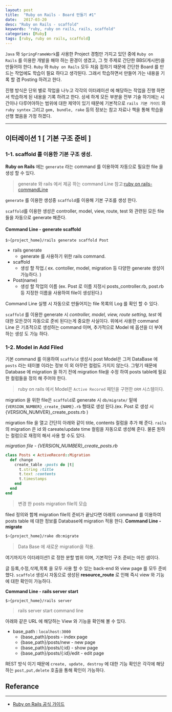 ```yaml
---
layout: post
title:  "Ruby on Rails - Board 만들기 #1"
date:   2017-03-20
desc: "Ruby on Rails - scaffold"
keywords: "ruby, ruby on rails, rails, scaffold"
categories: [Ruby]
tags: [ruby, ruby on rails, scaffold]
---
```


`Java` 와 `SpringFrameWork`를 사용한 Project 경험만 가지고 있던 중에 `Ruby on Rails` 를 이용한 개발을 해야 하는 환경이 생겼고, 그 첫 주제로 간단한 BBS(게시판)을 만들어야 한다. `Ruby` 와 `Ruby on Rails` 모두 처음 접하기 때문에 간단한 Board 를 만드는 작업에도 학습이 필요 하다고 생각된다. 그래서 학습하면서 만들어 가는 내용을 기록 할 겸 Posting 하려고 한다.

진행 방식은 단위 별로 작업을 나누고 각각의 이터레이션 에 해당하는 작업을 진행 하면서 학습하게 된 내용을 기록 하려고 한다.
상세 하게 모든 부분을 전부 기술 하기에는 시간이나 다루어야하는 범위에 대한 제약이 있기 때문에 기본적으로 `rails 기본 가이드` 와 `ruby syntex` 그리고 `gem, bundle, rake` 등의 정보는 참고 자료나 책을 통해 학습을 선행 했음을 가정 하겠다.

----

## **이터레이션 1 [ 기본 구조 준비 ]**
### 1-1. scaffold 를 이용한 기본 구조 생성.
**Ruby on Rails** 에는 `generate` 라는 command 를 이용하여 자동으로 필요한 file 을 생성 할 수 있다.
> generate 와 rails 에서 제공 하는 command Line 참고:[ruby on rails-commandLine](http://guides.rorlab.org/command_line.html)

`generate` 를 이용한 생성중 `scaffold`를 이용해 기본 구조를 생성 한다.

`scaffold`를 이용한 생성은 controller, model, view, route, test 와 관련된 모든 file 들을 자동으로 generate 해준다.

#### Command Line - generate scaffold
```bash
$>{project_home}/rails generate scaffold Post
```
* rails generate
  + generate 를 사용하기 위한 rails command.
* scaffold
  + 생성 할 작업.( ex. contoller, model, migration 등 다양한 generate 생성이 가능하다. )
* Post(name)
  + 생성 할 작업의 이름 (ex. Post 로 이름 지정시 posts_controller.rb, post.rb 등 지정한 이름을 사용하여 file이 생성된다.)

Command Line 실행 시 자동으로 만들어지는 file 목록의 Log 를 확인 할 수 있다.

`scaffold` 를 이용한 generate 시 *controller, model, view, route setting, test* 에 대한 모든것이 자동으로 준비 된다는게 중요한 사실이다.  위에서 사용한 command Line 은 기초적으로 생성하는 command 이며, 추가적으로 Model 에 옵션을 더 부여 하는 생성 도 가능 하다.

### 1-2. Model in Add Filed

기본 command 를 이용하여 `scaffold` 생성시 post Model은 그저 DataBase 에 `posts` 라는 테이블 이라는 정보 이 외 아무런 컬럼도 가지지 않는다. 그렇기 때문에 Database 에 migration 을 하기 전에 migration file을 수정 하여 posts table에 필요한 컬럼들을 정의 해 주어야 한다.
> ruby on rails 에서 Model은 `Active Recored` 패턴을 구현한 `ORM` 시스템이다.

migration 을 위한 file은 `scaffold`로 generate 시 `db/migrate/` 밑에 `{VERSION_NUMBER}_create_{NAME}.rb` 형태로 생성 된다.(ex. Post 로 생성 시 {VERSION_NUMVER}_create_posts.rb )

migration file 을 열고 간단히 아래와 같이 title, contents 컬럼을 추가 해 준다. `rails` 의 migration 은 id 와 careate/update time 컬럼을 자동으로 생성해 준다. 물론 원하는 컬럼으로 재정의 해서 사용 할 수도 있다.

*migration file - {VERSION_NUMBER}_create_posts.rb*
```ruby
class Posts < ActiveRecord::Migration
  def change
    create_table :posts do |t|
      t.string :title
      t.text :contents
      t.timestamps
    end
  end
end
```
> 변경 한 posts migration file의 모습




filed 정의와 함께 migration file의 준비가 끝났다면 아래의 command 를 이용하여 posts table 에 대한 정보를 Database에 migration 적용 한다.
**Command Line - migrate**
```bash
$>{project_home}/rake db:migrate
```
> Data Base 에 새로운 migration을 적용.

여기까지가 이터레이션1 로 정한 분할 범위 이며, 기본적인 구조 준비는 마친 샘이다.

글 등록,수정,삭제,목록 을 모두 사용 할 수 있는 back-end 와 view page 를 모두 준비 했다. `scaffold` 생성시 자동으로 생성된 **resource_route** 로 인해 즉시 view 와 기능에 대한 확인이 가능하다.

**Command Line - rails server start**
```bash
$>{project_home}/rails server
```
> rails server start command line

아래와 같은 URL 에 해당하는 View 와 기능을 확인해 볼 수 있다.
* base_path : `localhost:3000`
  + {base_path}/posts - index page
  + {base_path}/posts/new - new page
  + {base_path}/posts/{:id} - show page
  + {base_path}/posts/{:id}/edit - edit page

REST 방식 이기 때문에 `create, update, destroy` 에 대한 기능 확인은 각각에 해당하는 `post,put,delete` 호출을 통해 확인이 가능하다.

## **Referance**

----

* [Ruby on Rails 공식 가이드](http://guides.rubyonrails.org/index.html)
